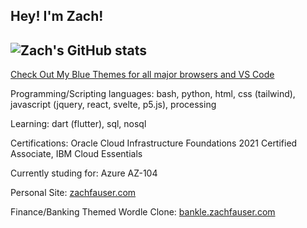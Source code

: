 <!---
Zfauser/Zfauser is a ✨ special ✨ repository because its `README.md` (this file) appears on your GitHub profile.
You can click the Preview link to take a look at your changes.
--->
**Hey! I'm Zach!**
--
![Zach's GitHub stats](https://github-readme-stats-zfauser.vercel.app/api?username=zfauser&show_icons=true&theme=onedark&count_private=true)
--
[Check Out My Blue Themes for all major browsers and VS Code](https://zfauser.github.io/zachs-blue-theme/)

Programming/Scripting languages: bash, python, html, css (tailwind), javascript (jquery, react, svelte, p5.js), processing

Learning: dart (flutter), sql, nosql

Certifications: Oracle Cloud Infrastructure Foundations 2021 Certified Associate, IBM Cloud Essentials

Currently studing for: Azure AZ-104

Personal Site: [zachfauser.com](https://zachfauser.com/)

Finance/Banking Themed Wordle Clone: [bankle.zachfauser.com](https://bankle.zachfauser.com/)
